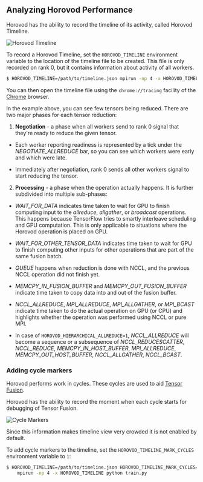 ## Analyzing Horovod Performance

Horovod has the ability to record the timeline of its activity, called Horovod Timeline.

![Horovod Timeline](https://user-images.githubusercontent.com/16640218/29735271-9e148da0-89ac-11e7-9ae0-11d7a099ac89.png)

To record a Horovod Timeline, set the `HOROVOD_TIMELINE` environment variable to the location of the timeline
file to be created.  This file is only recorded on rank 0, but it contains information about activity of all workers.

```bash
$ HOROVOD_TIMELINE=/path/to/timeline.json mpirun -np 4 -x HOROVOD_TIMELINE python train.py
```

You can then open the timeline file using the `chrome://tracing` facility of the [Chrome](https://www.google.com/chrome/browser/) browser.

In the example above, you can see few tensors being reduced. There are two major phases for each tensor reduction:

1. **Negotiation** - a phase when all workers send to rank 0 signal that they're ready to reduce the given tensor.

* Each worker reporting readiness is represented by a tick under the *NEGOTIATE_ALLREDUCE* bar, so you can see which
workers were early and which were late.

* Immediately after negotiation, rank 0 sends all other workers signal to start reducing the tensor. 

2. **Processing** - a phase when the operation actually happens. It is further subdivided into multiple sub-phases:

* *WAIT_FOR_DATA* indicates time taken to wait for GPU to finish computing input to the *allreduce*, *allgather*, or 
 *broadcast* operations. This happens because TensorFlow tries to smartly interleave scheduling and GPU computation.
 This is only applicable to situations where the Horovod operation is placed on GPU.

* *WAIT_FOR_OTHER_TENSOR_DATA* indicates time taken to wait for GPU to finish computing other inputs for other operations
 that are part of the same fusion batch.

* *QUEUE* happens when reduction is done with NCCL, and the previous NCCL operation did not finish yet.

* *MEMCPY_IN_FUSION_BUFFER* and *MEMCPY_OUT_FUSION_BUFFER* indicate time taken to copy data into and out of the fusion 
 buffer.

* *NCCL_ALLREDUCE*, *MPI_ALLREDUCE*, *MPI_ALLGATHER*, or *MPI_BCAST* indicate time taken to do the actual operation on GPU 
 (or CPU) and highlights whether the operation was performed using NCCL or pure MPI.

* In case of `HOROVOD_HIERARCHICAL_ALLREDUCE=1`, *NCCL_ALLREDUCE* will become a sequence or a subsequence of *NCCL_REDUCESCATTER*,
*NCCL_REDUCE*, *MEMCPY_IN_HOST_BUFFER*, *MPI_ALLREDUCE*, *MEMCPY_OUT_HOST_BUFFER*, *NCCL_ALLGATHER*, *NCCL_BCAST*. 

### Adding cycle markers

Horovod performs work in cycles.  These cycles are used to aid [Tensor Fusion](tensor-fusion.md).

Horovod has the ability to record the moment when each cycle starts for debugging of Tensor Fusion.

![Cycle Markers](https://user-images.githubusercontent.com/16640218/51659458-64806100-1f5f-11e9-9a27-ba934ceec75f.png)

Since this information makes timeline view very crowded it is not enabled by default.

To add cycle markers to the timeline, set the `HOROVOD_TIMELINE_MARK_CYCLES` environment variable to `1`:

```bash
$ HOROVOD_TIMELINE=/path/to/timeline.json HOROVOD_TIMELINE_MARK_CYCLES=1 \
    mpirun -np 4 -x HOROVOD_TIMELINE python train.py
```
